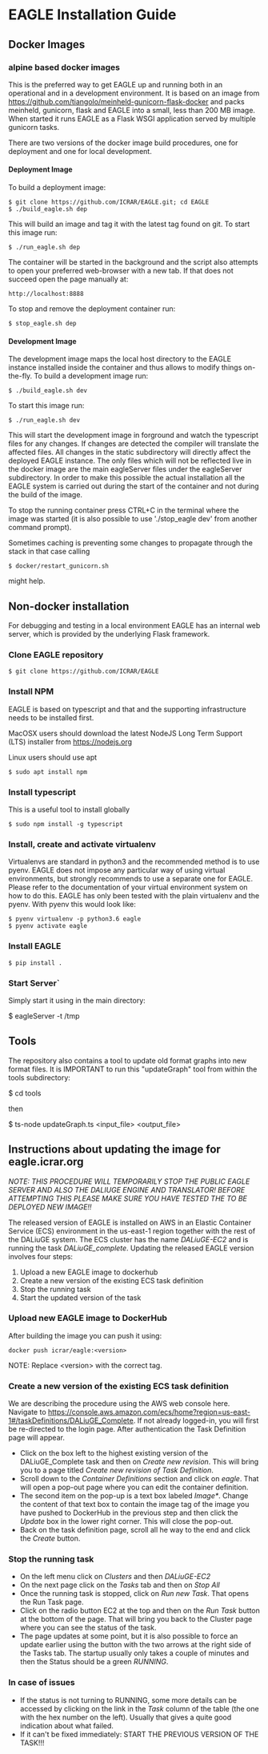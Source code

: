 # EAGLE Installation Guide

## Docker Images

### alpine based docker images

This is the preferred way to get EAGLE up and running both in an operational and in a development environment. It is based on an image from https://github.com/tiangolo/meinheld-gunicorn-flask-docker and packs meinheld, gunicorn, flask and EAGLE into a small, less than 200 MB image. When started it runs EAGLE as a Flask WSGI application served by multiple gunicorn tasks.

There are two versions of the docker image build procedures, one for deployment and one for local development.

#### Deployment Image

To build a deployment image:

    $ git clone https://github.com/ICRAR/EAGLE.git; cd EAGLE
    $ ./build_eagle.sh dep

This will build an image and tag it with the latest tag found on git. To start this image run:

    $ ./run_eagle.sh dep

The container will be started in the background and the script also attempts to open your preferred web-browser with a new tab. If that does not succeed open the page manually at:

    http://localhost:8888

To stop and remove the deployment container run:

    $ stop_eagle.sh dep

#### Development Image

The development image maps the local host directory to the EAGLE instance installed inside the container and thus allows to modify things on-the-fly. To build a development image run:

    $ ./build_eagle.sh dev

To start this image run:

    $ ./run_eagle.sh dev

This will start the development image in forground and watch the typescript files for any changes. If changes are detected the compiler will translate the affected files. All changes in the static subdirectory will directly affect the deployed EAGLE instance. The only files which will not be reflected live in the docker image are the main eagleServer files under the eagleServer subdirectory. In order to make this possible the actual installation all the EAGLE system is carried out during the start of the container and not during the build of the image.

To stop the running container press CTRL+C in the terminal where the image was started (it is also possible to use './stop_eagle dev' from another command prompt).

Sometimes caching is preventing some changes to propagate through the stack in that case calling

    $ docker/restart_gunicorn.sh

might help.

## Non-docker installation

For debugging and testing in a local environment EAGLE has an internal web server, which is provided by the underlying Flask framework.

### Clone EAGLE repository

    $ git clone https://github.com/ICRAR/EAGLE  

### Install NPM

EAGLE is based on typescript and that and the supporting infrastructure needs to be installed first.

MacOSX users should download the latest NodeJS Long Term Support (LTS) installer from https://nodejs.org

Linux users should use apt

    $ sudo apt install npm

### Install typescript

This is a useful tool to install globally

    $ sudo npm install -g typescript

### Install, create and activate virtualenv

Virtualenvs are standard in python3 and the recommended method
is to use pyenv. EAGLE does not impose any particular way of
using virtual environments, but strongly recommends to use a separate one for EAGLE. Please refer to the documentation of your virtual environment system on how to do this. EAGLE has only been tested with the plain virtualenv and the pyenv. With pyenv this would look like:

    $ pyenv virtualenv -p python3.6 eagle
    $ pyenv activate eagle

### Install EAGLE

    $ pip install .   

### Start Server`

Simply start it using in the main directory:

$ eagleServer -t /tmp

## Tools
The repository also contains a tool to update old format graphs into new format files. It is IMPORTANT to run this "updateGraph" tool from within the tools subdirectory:

$ cd tools

then

$ ts-node updateGraph.ts <input_file> <output_file>

## Instructions about updating the image for eagle.icrar.org

*NOTE: THIS PROCEDURE WILL TEMPORARILY STOP THE PUBLIC EAGLE SERVER AND ALSO THE DALIUGE ENGINE AND TRANSLATOR! BEFORE ATTEMPTING THIS PLEASE MAKE SURE YOU HAVE TESTED THE TO BE DEPLOYED NEW IMAGE!!*

The released version of EAGLE is installed on AWS in an Elastic Container Service (ECS) environment in the us-east-1 region together with the rest of the DALiuGE system. The ECS cluster has the name *DALiuGE-EC2* and is running the task *DALiuGE_complete*. Updating the released EAGLE version involves four steps:

1. Upload a new EAGLE image to dockerhub
2. Create a new version of the existing ECS task definition
3. Stop the running task
4. Start the updated version of the task

### Upload new EAGLE image to DockerHub

After building the image you can push it using:

    docker push icrar/eagle:<version>

NOTE: Replace \<version\> with the correct tag.

### Create a new version of the existing ECS task definition

We are describing the procedure using the AWS web console here. Navigate to <https://console.aws.amazon.com/ecs/home?region=us-east-1#/taskDefinitions/DALiuGE_Complete>. If not already logged-in, you will first be re-directed to the login page. After authentication the Task Definition page will appear. 

- Click on the box left to the highest existing version of the DALiuGE_Complete task and then on *Create new revision*. This will bring you to a page titled *Create new revision of Task Definition*.
- Scroll down to the *Container Definitions* section and click on *eagle*. That will open a pop-out page where you can edit the container definition.
- The second item on the pop-up is a text box labeled *Image\**. Change the content of that text box to contain the image tag of the image you have pushed to DockerHub in the previous step and then click the *Update* box in the lower right corner. This will close the pop-out.
- Back on the task definition page, scroll all he way to the end and click the *Create* button.

### Stop the running task

- On the left menu click on *Clusters* and then *DALiuGE-EC2*
- On the next page click on the *Tasks* tab and then on *Stop All*
- Once the running task is stopped, click on *Run new Task*. That opens the Run Task page.
- Click on the radio button EC2 at the top and then on the *Run Task* button at the bottom of the page. That will bring you back to the Cluster page where you can see the status of the task. 
- The page updates at some point, but it is also possible to force an update earlier using the button with the two arrows at the right side of the Tasks tab. The startup usually only takes a couple of minutes and then the Status should be a green *RUNNING*.

### In case of issues

- If the status is not turning to RUNNING, some more details can be accessed by clicking on the link in the *Task* column of the table (the one with the hex number on the left). Usually that gives a quite good indication about what failed.
- If it can't be fixed immediately: START THE PREVIOUS VERSION OF THE TASK!!!
